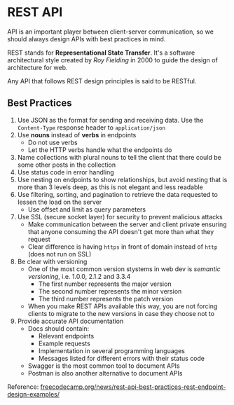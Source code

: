 # REST API

API is an important player between client-server communication, so we should always design APIs with best practices in mind.

REST stands for **Representational State Transfer**. It's a software architectural style created by *Roy Fielding* in 2000 to guide the design of architecture for web.

Any API that follows REST design principles is said to be RESTful.

## Best Practices

1. Use JSON as the format for sending and receiving data. Use the `Content-Type` response header to `application/json`
2. Use **nouns** instead of **verbs** in endpoints
    - Do not use verbs
    - Let the HTTP verbs handle what the endpoints do
3. Name collections with plural nouns to tell the client that there could be some other posts in the collection
4. Use status code in error handling
5. Use nesting on endpoints to show relationships, but avoid nesting that is more than 3 levels deep, as this is not elegant and less readable
6. Use filtering, sorting, and pagination to retrieve the data requested to lessen the load on the server
    - Use offset and limit as query parameters
7. Use SSL (secure socket layer) for security to prevent malicious attacks
    - Make communication between the server and client private ensuring that anyone consuming the API doesn't get more than what they request
    - Clear difference is having `https` in front of domain instead of `http` (does not run on SSL)
8. Be clear with versioning
    - One of the most common version stystems in web dev is *semantic versioning*, i.e. 1.0.0, 2.1.2 and 3.3.4
      - The first number represents the major version
      - The second number represents the minor version
      - The third number represents the patch version
    - When you make REST APIs available this way, you are not forcing clients to migrate to the new versions in case they choose not to
9. Provide accurate API documentation
    - Docs should contain:
      - Relevant endpoints
      - Example requests
      - Implementation in several programming languages
      - Messages listed for different errors with their status code
    - Swagger is the most common tool to document APIs
    - Postman is also another alternative to document APIs

Reference: [freecodecamp.org/news/rest-api-best-practices-rest-endpoint-design-examples/](https://www.freecodecamp.org/news/rest-api-best-practices-rest-endpoint-design-examples/)
